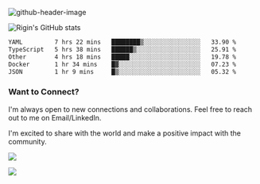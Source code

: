 
![github-header-image](https://github.com/riginoommen/riginoommen/assets/3840244/889cae65-df55-4cda-86cc-bf21bf1f2e96)

![Rigin's GitHub stats](https://github-readme-stats.vercel.app/api?username=riginoommen\&show_icons=true\&show=reviews,discussions_started,discussions_answered,prs_merged,prs_merged_percentage)


<!--START_SECTION:waka-->

```txt
YAML         7 hrs 22 mins   ████████▒░░░░░░░░░░░░░░░░   33.90 %
TypeScript   5 hrs 38 mins   ██████▒░░░░░░░░░░░░░░░░░░   25.91 %
Other        4 hrs 18 mins   █████░░░░░░░░░░░░░░░░░░░░   19.78 %
Docker       1 hr 34 mins    █▓░░░░░░░░░░░░░░░░░░░░░░░   07.23 %
JSON         1 hr 9 mins     █▒░░░░░░░░░░░░░░░░░░░░░░░   05.32 %
```

<!--END_SECTION:waka-->

### Want to Connect?

I'm always open to new connections and collaborations. Feel free to reach out to me on Email/LinkedIn.

I'm excited to share with the world and make a positive impact with the community.

![](https://komarev.com/ghpvc/?username=riginoommen)

![](https://hit.yhype.me/github/profile?user_id=3840244)

